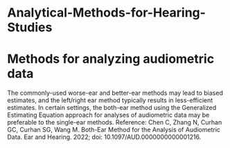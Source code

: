 # Analytical-Methods-for-Hearing-Studies
# Methods for analyzing audiometric data
The commonly-used worse-ear and better-ear methods may lead to biased estimates, and the left/right ear method typically results in less-efficient estimates. In certain settings, the both-ear method using the Generalized Estimating Equation approach for analyses of audiometric data may be preferable to the single-ear methods. Reference:
Chen C, Zhang N, Curhan GC, Curhan SG, Wang M. Both-Ear Method for the Analysis of Audiometric Data. Ear and Hearing. 2022; doi: 10.1097/AUD.0000000000001216.
